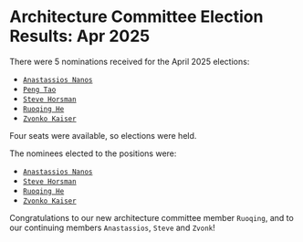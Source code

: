 # Architecture Committee Election Results: Apr 2025

There were 5 nominations received for the April 2025 elections:

- [`Anastassios Nanos`](https://github.com/ananos)
- [`Peng Tao`](https://github.com/bergwolf)
- [`Steve Horsman`](https://github.com/stevenhorsman)
- [`Ruoqing He`](https://github.com/RuoqingHe)
- [`Zvonko Kaiser`](https://github.com/zvonkok)

Four seats were available, so elections were held.

The nominees elected to the positions were:

- [`Anastassios Nanos`](https://github.com/ananos)
- [`Steve Horsman`](https://github.com/stevenhorsman)
- [`Ruoqing He`](https://github.com/RuoqingHe)
- [`Zvonko Kaiser`](https://github.com/zvonkok)

Congratulations to our new architecture committee member `Ruoqing`,
and to our continuing members `Anastassios`, `Steve` and `Zvonk`!